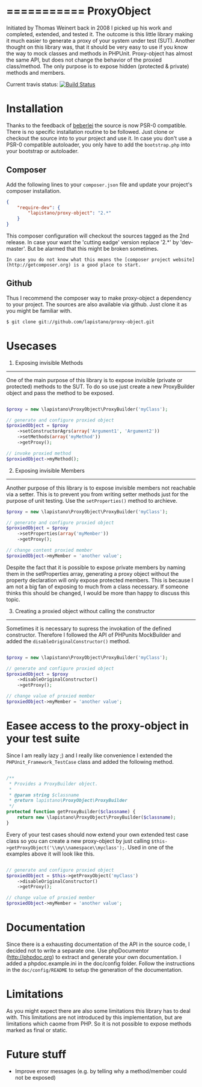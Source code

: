 ===========
ProxyObject
===========
Initiated by Thomas Weinert back in 2008 I picked up his work and completed, extended, and tested it.
The outcome is this little library making it much easier to generate a proxy of your system under test (SUT).
Another thought on this library was, that it should be very easy to use if you know the way to mock classes and methods
in PHPUnit. Proxy-object has almost the same API, but does not change the behavior of the proxied class/method.
The only purpose is to expose hidden (protected & private) methods and members. 

Current travis status: [![Build Status](https://secure.travis-ci.org/lapistano/proxy-object.png?branch=master)](http://travis-ci.org/lapistano/proxy-object)

Installation
============
Thanks to the feedback of [beberlei](https://github.com/beberlei) the source is now PSR-0 compatible. 
There is no specific installation routine to be followed. Just clone or checkout the source into to your project 
and use it.
In case you don't use a PSR-0 compatible autoloader, you only have to add the `bootstrap.php` into your bootstrap or 
autoloader.

Composer
--------
Add the following lines to your `composer.json` file and update your project's composer installation.

```json
{
    "require-dev": {
        "lapistano/proxy-object": "2.*"
    }
}
```

This composer configuration will checkout the sources tagged as the 2nd release. In case your want the 'cutting eadge' version
replace '2.*' by 'dev-master'. But be alarmed that this might be broken sometimes.

    In case you do not know what this means the [composer project website](http://getcomposer.org) is a good place to start.


Github
------
Thus I recommend the composer way to make proxy-object a dependency to your project. 
The sources are also available via github. Just clone it as you might be familiar with.

```bash
$ git clone git://github.com/lapistano/proxy-object.git
```

Usecases
========

1. Exposing invisible Methods
-----------------------------
One of the main purpose of this library is to expose invisible (private or protected) methods to the SUT. 
To do so use just create a new ProxyBuilder object and pass the method to be exposed.

```php

$proxy = new \lapistano\ProxyObject\ProxyBuilder('myClass');

// generate and configure proxied object
$proxiedObject = $proxy
    ->setConstructorAgrs(array('Argument1', 'Argument2'))
    ->setMethods(array('myMethod'))
    ->getProxy();

// invoke proxied method
$proxiedObject->myMethod();

```

2. Exposing invisible Members
-----------------------------
Another purpose of this library is to expose invisible members not reachable via a setter. This is to prevent you 
from writing setter methods just for the purpose of unit testing. 
Use the `setProperties()` method to archieve.

```php
$proxy = new \lapistano\ProxyObject\ProxyBuilder('myClass');

// generate and configure proxied object
$proxiedObject = $proxy
    ->setProperties(array('myMember'))
    ->getProxy();

// change content proxied member
$proxiedObject->myMember = 'another value';

```

Despite the fact that it is possible to expose private members by naming them in the setProperties array, generating a 
proxy object without the property declaration will only expose protected members. This is because I am not a big fan of 
exposing to much from a class necessary. If someone thinks this should be changed, I would be more than happy to 
discuss this topic. 


3. Creating a proxied object without calling the constructor
------------------------------------------------------------
Sometimes it is necessary to supress the invokation of the defined constructor. 
Therefore I followed the API of PHPunits MockBuilder and added the `disableOriginalConstructor()` method.

```php

$proxy = new \lapistano\ProxyObject\ProxyBuilder('myClass');

// generate and configure proxied object
$proxiedObject = $proxy
    ->disableOriginalConstructor()
    ->getProxy();

// change value of proxied member
$proxiedObject->myMember = 'another value';

```

Easee access to the proxy-object in your test suite
===================================================
Since I am really lazy ;) and I really like convenience I extended the `PHPUnit_Framework_TestCase` class and 
added the following method.

```php

/**
 * Provides a ProxyBuilder object.
 *
 * @param string $classname
 * @return lapistano\ProxyObject\ProxyBuilder
 */
protected function getProxyBuilder($classname) {
    return new \lapistano\ProxyObject\ProxyBuilder($classname);
}

```

Every of your test cases should now extend your own extended test case class so you can create a new proxy-object 
by just calling `$this->getProxyObject('\\my\\namespace\\myclass');`. Used in one of the examples above it will look like this.

```php

// generate and configure proxied object
$proxiedObject = $this->getProxyObject('myClass')
    ->disableOriginalConstructor()
    ->getProxy();

// change value of proxied member
$proxiedObject->myMember = 'another value';

```


Documentation
=============
Since there is a exhausting documentation of the API in the source code, I decided not to write a separate one.
Use phpDocumentor (http://phpdoc.org) to extract and generate your own documentation. 
I added a phpdoc.example.ini in the doc/config folder. Follow the instructions in the `doc/config/README` to setup 
the generation of the documentation.

Limitations
===========
As you might expect there are also some limitations this library has to deal with. This limitations are not introduced
by this implementation, but are limitations which caome from PHP. So it is not possible to expose methods marked as 
final or static.

Future stuff
============
- Improve error messages (e.g. by telling why a method/member could not be exposed)
